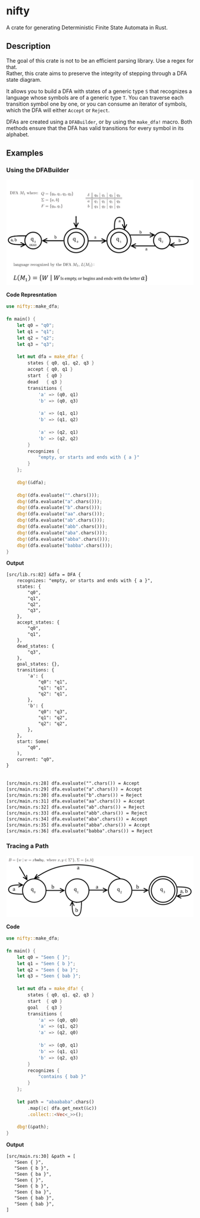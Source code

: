 # nifty
A crate for generating Deterministic Finite State Automata in Rust.  

## Description

The goal of this crate is not to be an efficient parsing library. Use a regex for that.  
Rather, this crate aims to preserve the integrity of stepping through a DFA state diagram.   

It allows you to build a DFA with states of a generic type `S` that recognizes a language
whose symbols are of a generic type `T`. You can traverse each transition symbol one by one, or you can 
consume an iterator of symbols, which the DFA will either `Accept` or `Reject`.

DFAs are created using a `DFABuilder`, or by using the `make_dfa!` macro.
Both methods ensure that the DFA has valid transitions for every symbol in its alphabet.

## Examples

### Using the DFABuilder

![example](images/example.png)

**Code Represntation**
```rust
use nifty::make_dfa;

fn main() {
    let q0 = "q0";
    let q1 = "q1";
    let q2 = "q2";
    let q3 = "q3";

    let mut dfa = make_dfa! {
        states { q0, q1, q2, q3 }
        accept { q0, q1 }
        start  { q0 }
        dead   { q3 }
        transitions {
            'a' => (q0, q1)
            'b' => (q0, q3)

            'a' => (q1, q1)
            'b' => (q1, q2)

            'a' => (q2, q1)
            'b' => (q2, q2)
        }
        recognizes { 
            "empty, or starts and ends with { a }"
        }
    };

    dbg!(&dfa);

    dbg!(dfa.evaluate("".chars()));
    dbg!(dfa.evaluate("a".chars()));
    dbg!(dfa.evaluate("b".chars()));
    dbg!(dfa.evaluate("aa".chars()));
    dbg!(dfa.evaluate("ab".chars()));
    dbg!(dfa.evaluate("abb".chars()));
    dbg!(dfa.evaluate("aba".chars()));
    dbg!(dfa.evaluate("abba".chars()));
    dbg!(dfa.evaluate("babba".chars()));
}
```

**Output**
```
[src/lib.rs:82] &dfa = DFA {
    recognizes: "empty, or starts and ends with { a }",
    states: {
        "q0",
        "q1",
        "q2",
        "q3",
    },
    accept_states: {
        "q0",
        "q1",
    },
    dead_states: {
        "q3",
    },
    goal_states: {},
    transitions: {
        'a': {
            "q0": "q1",
            "q1": "q1",
            "q2": "q1",
        },
        'b': {
            "q0": "q3",
            "q1": "q2",
            "q2": "q2",
        },
    },
    start: Some(
        "q0",
    ),
    current: "q0",
}


[src/main.rs:28] dfa.evaluate("".chars()) = Accept
[src/main.rs:29] dfa.evaluate("a".chars()) = Accept
[src/main.rs:30] dfa.evaluate("b".chars()) = Reject
[src/main.rs:31] dfa.evaluate("aa".chars()) = Accept
[src/main.rs:32] dfa.evaluate("ab".chars()) = Reject
[src/main.rs:33] dfa.evaluate("abb".chars()) = Reject
[src/main.rs:34] dfa.evaluate("aba".chars()) = Accept
[src/main.rs:35] dfa.evaluate("abba".chars()) = Accept
[src/main.rs:36] dfa.evaluate("babba".chars()) = Reject
```

### Tracing a Path

![example](images/example2.png)

**Code**
```rust
use nifty::make_dfa;

fn main() {
    let q0 = "Seen { }";
    let q1 = "Seen { b }";
    let q2 = "Seen { ba }";
    let q3 = "Seen { bab }";

    let mut dfa = make_dfa! {
        states { q0, q1, q2, q3 }
        start  { q0 }
        goal   { q3 }
        transitions {
            'a' => (q0, q0)
            'a' => (q1, q2)
            'a' => (q2, q0)

            'b' => (q0, q1)
            'b' => (q1, q1)
            'b' => (q2, q3)
        }
        recognizes {
            "contains { bab }"
        }
    };

    let path = "abaababa".chars()
        .map(|c| dfa.get_next(&c))
        .collect::<Vec<_>>();

    dbg!(&path);
}
```

**Output**
```text
[src/main.rs:30] &path = [
   "Seen { }",
   "Seen { b }",
   "Seen { ba }",
   "Seen { }",
   "Seen { b }",
   "Seen { ba }",
   "Seen { bab }",
   "Seen { bab }",
]
```
